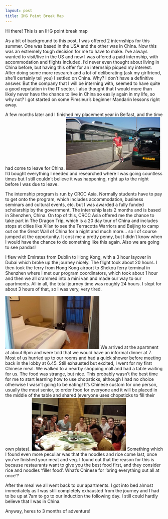 ```yaml
---
layout: post
title: IHG Point Break Map
---
```


Hi there! This is an IHG point break map

As a bit of background to this post, I was offered 2 internships for this summer. One was based in the USA and the other was in China. Now this was an extremely tough decision for me to have to make. I’ve always wanted to visit/live in the US and now I was offered a paid internship, with accommodation and flights included. I’d never even thought about living in China before, but having this offer for an internship piqued my interest. After doing some more research and a lot of deliberating (ask my girlfriend, she’ll certainly tell you) I settled on China. Why? I don’t have a definitive answer. But the company that I will be interning with, seemed to have quite a good reputation in the IT sector. I also thought that I would more than likely never have the chance to live in China so easily again in my life, so why not? I got started on some Pimsleur’s beginner Mandarin lessons right away.

A few months later and I finished my placement year in Belfast, and the time had come to leave for China. ![float-right](/images/Me-at-Dublin-Airport-300x168.jpg "Me at Dublin airport") I’d bought everything I needed and researched where I was going countless times but I still couldn’t believe it was happening, right up to the night before I was due to leave.

The internship program is run by CRCC Asia. Normally students have to pay to get onto the program, which includes accommodation, business seminars and cultural events, etc. but I was awarded a fully funded scholarship by the government. The internship lasts 2 months and is based in Shenzhen, China. On top of this, CRCC Asia offered me the chance to take part in The Dragon Trip, which is a 20 day tour of China and includes stops at cities like Xi’an to see the Terracotta Warriors and Beijing to camp out on the Great Wall of China for a night and much more… so I of course jumped at the opportunity. It cost me a pretty penny, but I didn’t know when I would have the chance to do something like this again. Also we are going to see pandas!

I flew with Emirates from Dublin to Hong Kong, with a 3 hour layover in Dubai which broke up the journey nicely. The flight took about 20 hours. I then took the ferry from Hong Kong airport to Shekou ferry terminal in Shenzhen where I met our program coordinators, which took about 1 hour and then we all crammed into a mini van and made our way to our apartments. All in all, the total journey time was roughly 24 hours. I slept for about 3 hours of that, so I was very, very tired.

![float-left](/images/Apartment-300x168.jpg "My apartment")
We arrived at the apartment at about 6pm and were told that we would have an informal dinner at 7. Most of us hurried up to our rooms and had a quick shower before meeting back in the lobby at 6.45. Still exhausted but excited, I went for my first Chinese meal. We walked to a nearby shopping mall and had a table waiting for us. The food was strange, but nice. This probably wasn’t the best time for me to start learning how to use chopsticks, although I had no choice otherwise I wasn’t going to be eating! It’s Chinese custom for one person, usually the most senior, to order food for everyone and it will be placed in the middle of the table and shared (everyone uses chopsticks to fill their own plates). ![float-right](/images/First-Meal-300x168.jpg "First meal in China") Something which I found even more peculiar was that the noodles and rice come last, once you’ve finished your meat and veg. I found out that the reason for this is because restaurants want to give you the best food first, and they consider rice and noodles ‘filler food’. What’s Chinese for ‘bring everything out all at once’?

After the meal we all went back to our apartments. I got into bed almost immediately as I was still completely exhausted from the journey and I had to be up at 7am to go to our induction the following day. I still could hardly believe that I was in China.

Anyway, heres to 3 months of adventure!
